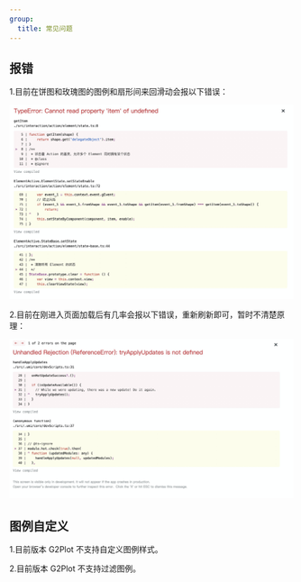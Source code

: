 ```yaml
---
group:
  title: 常见问题
---
```


## 报错

1.目前在饼图和玫瑰图的图例和扇形间来回滑动会报以下错误：

![报错 1](../assets/error1.png)

2.目前在刚进入页面加载后有几率会报以下错误，重新刷新即可，暂时不清楚原理：

![报错 2](../assets/error2.png)

## 图例自定义

1.目前版本 G2Plot 不支持自定义图例样式。

2.目前版本 G2Plot 不支持过滤图例。

